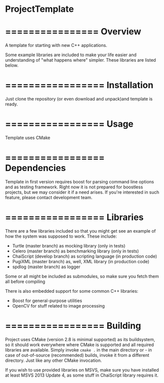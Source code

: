 
ProjectTemplate
================
================
**Overview**
================

A template for starting with new C++ applications.

Some example libraries are included to make your life easier and understanding of "what happens where" simpler.
These libraries are listed below.

=================
**Installation**
=================

Just clone the repository (or even download and unpack)and template is ready.

=================
**Usage**
=================

Template uses CMake 

=================
**Dependencies**
=================

Template in first version requires boost for parsing command line options and as testing framework. Right now it is not
prepared for boostless projects, but we may consider it if a need arises. If you're interested in such feature, please
contact development team.

=================
**Libraries**
=================

There are a few libraries included so that you might get see an example of how the system was supposed to work.
These include:

 * Turtle (master branch) as mocking library (only in tests)
 * Celero (master branch) as benchmarking library (only in tests)
 * ChaiScript (develop branch) as scripting language (in production code)
 * PugiXML (master branch) as, well, XML library (in production code)
 * spdlog (master branch) as logger

Some or all might be included as submodules, so make sure you fetch them all before compiling

There is also embedded support for some common C++ libraries:
 * Boost for general-purpose utilities
 * OpenCV for stuff related to image processing

=================
**Building**
=================

Project uses CMake (version 2.8 is minimal supported) as its buildsystem, so it should work everywhere where CMake is supported and all required libraries are available.
Simply invoke `cmake .` in the main directory or - in case of out-of-source (recommended) builds, invoke it from a different directory. Just like any other CMake invocation.

If you wish to use provided libraries on MSVS, make sure you have installed at least MSVS 2013 Update 4, as some stuff in ChaiScript library requires it.